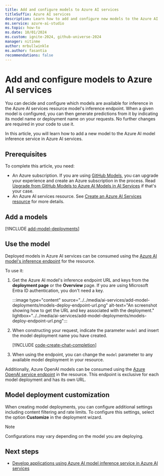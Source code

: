 ```yaml
---
title: Add and configure models to Azure AI services
titleSuffix: Azure AI services
description: Learn how to add and configure new models to the Azure AI model's inference endpoint in Azure AI services.
ms.service: azure-ai-studio
ms.topic: how-to
ms.date: 10/01/2024
ms.custom: ignite-2024, github-universe-2024
manager: nitinme
author: mrbullwinkle
ms.author: fasantia 
recommendations: false
---
```


# Add and configure models to Azure AI services

You can decide and configure which models are available for inference in the Azure AI services resource model's inference endpoint. When a given model is configured, you can then generate predictions from it by indicating its model name or deployment name on your requests. No further changes are required in your code to use it.

In this article, you will learn how to add a new model to the Azure AI model inference service in Azure AI services.

## Prerequisites

To complete this article, you need:

* An Azure subscription. If you are using [GitHub Models](https://docs.github.com/en/github-models/), you can upgrade your experience and create an Azure subscription in the process. Read [Upgrade from GitHub Models to Azure AI Models in AI Services](quickstart-github-models.md) if that's your case.
* An Azure AI services resource. See [Create an Azure AI Services resource](../../../ai-services/multi-service-resource.md??context=/azure/ai-studio/context/context) for more details.


## Add a models

[!INCLUDE [add-model-deployments](../../includes/ai-services/add-model-deployments.md)]

## Use the model

Deployed models in Azure AI services can be consumed using the [Azure AI model's inference endpoint](../concepts/endpoints.md) for the resource.

To use it:

1. Get the Azure AI model's inference endpoint URL and keys from the **deployment page** or the **Overview** page. If you are using Microsoft Entra ID authentication, you don't need a key.

    :::image type="content" source="../../media/ai-services/add-model-deployments/models-deploy-endpoint-url.png" alt-text="An screenshot showing how to get the URL and key associated with the deployment." lightbox="../../media/ai-services/add-model-deployments/models-deploy-endpoint-url.png":::

2. When constructing your request, indicate the parameter `model` and insert the model deployment name you have created.

    [!INCLUDE [code-create-chat-completion](../../includes/ai-services/code-create-chat-completion.md)]

3. When using the endpoint, you can change the `model` parameter to any available model deployment in your resource.

Additionally, Azure OpenAI models can be consumed using the [Azure OpenAI service endpoint](../../../ai-services/openai/supported-languages.md) in the resource. This endpoint is exclusive for each model deployment and has its own URL.

## Model deployment customization

When creating model deployments, you can configure additional settings including content filtering and rate limits. To configure this settings, select the option **Customize** in the deployment wizard.

> [!NOTE]
> Configurations may vary depending on the model you are deploying.

## Next steps

* [Develop applications using Azure AI model inference service in Azure AI services](../endpoints.md)